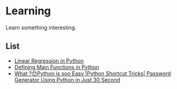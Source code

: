 # Learning

Learn something interesting.

## List
* [Linear Regression in Python](https://realpython.com/linear-regression-in-python/)
* [Defining Main Functions in Python](https://realpython.com/python-main-function/)
* [What ?😯Python is soo Easy |Python Shortcut Tricks| Password Generator Using Python in Just 30 Second](https://www.youtube.com/watch?v=qzyVMhAW9FQ)
